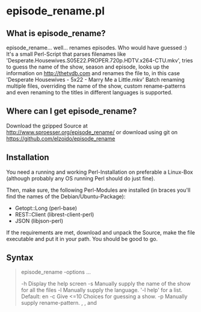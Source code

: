 # episode_rename.pl

## What is episode_rename?

episode_rename... well... renames episodes. Who would have guessed :)
It's a small Perl-Script that parses filenames like 'Desperate.Housewives.S05E22.PROPER.720p.HDTV.x264-CTU.mkv', tries to guess the name of the show, season and episode, looks up the information on http://thetvdb.com and renames the file to, in this case 'Desperate Housewives - 5x22 - Marry Me a Little.mkv'
Batch renaming multiple files, overriding the name of the show, custom rename-patterns and even renaming to the titles in different languages is supported.

## Where can I get episode_rename?

Download the gzipped Source at http://www.sproesser.org/episode_rename/ or download using git on https://github.com/elzoido/episode_rename

## Installation

You need a running and working Perl-Installation on preferable a Linux-Box (although probably any OS running Perl should do just fine).

Then, make sure, the following Perl-Modules are installed (in braces you'll find the names of the Debian/Ubuntu-Package):

* Getopt::Long (perl-base)
* REST::Client (librest-client-perl)
* JSON (libjson-perl)

If the requirements are met, download and unpack the Source, make the file executable and put it in your path. You should be good to go.

## Syntax

> episode_rename -options <file1> <file2> ...
> 
> -h Display the help screen
> -s <show> Manually supply the name of the show for all the files
> -l <language> Manually supply the language. '-l help' for a list.
> Default: en
> -c Give <=10 Choices for guessing a show.
> -p <pattern> Manually supply rename-pattern. <SHOW>, <SEASON>, <EPISODE> and <TITLE> will be replaced.
> Default: <SHOW> - <SEASON>x<EPISODE> - <TITLE>
> -n Don't strip filenames of characters not allowed in a FAT filesystem.
> -y Don't ask for normal renaming, assume yes
> -d Use DVD order
> -e Omit file extension

## Usage hints

When you batch rename files from multiple shows, don't use the -y-Switch unless you're absolutely sure, the script will recognise all shows correct.

The preferred use-case is a directory with files from one show only. Execute `episode_rename *` (maybe supply the show via the -s-Switch) and if the first suggestion looks correct, abort the script (CTRL-C) and rerun it with an added -y-Switch. Sit back, wait a few moments and enjoy.

## Known Bugs

Due to the loose way, the filenames are parsed, the script may (but shouldn't) fail, when there's a year written in the filename before the season/episode.

Multi-Episodes will only be handled correctly if the filename contains something like S01E02E03.

Due to the likely increased complexity at parsing the filenames, there may be other subtle bugs.

## Release-Informations

The current version is 1.01 (since 2019-11-10). As of this version, it uses the API v2 at https://api.thetvdb.com/.

## Legalese

episode_rename is released under the Perl Artistic License. That basically means, you can do whatever you want with it, as long as you keep the Copyright-Notes in :)

## Finally...

If you like episode_rename, encounter a strange bug or want to send me a thank-you-note, just drop me a few lines at sebastian@sproesser.name :)
